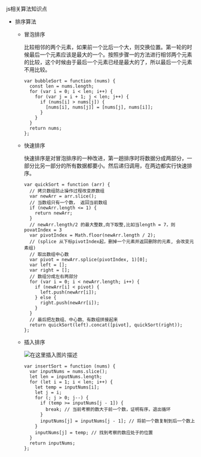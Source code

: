 js相关算法知识点

- 排序算法

  - 冒泡排序

    比较相邻的两个元素，如果前一个比后一个大，则交换位置。第一轮的时候最后一个元素应该是最大的一个。按照步骤一的方法进行相邻两个元素的比较，这个时候由于最后一个元素已经是最大的了，所以最后一个元素不用比较。

    ```
    var bubbleSort = function (nums) {
      const len = nums.length;
      for (var i = 0; i < len; i++) {
        for (var j = i + 1; j < len; j++) {
          if (nums[i] > nums[j]) {
            [nums[i], nums[j]] = [nums[j], nums[i]];
          }
        }
      }
      return nums;
    };
    ```

  - 快速排序

    快速排序是对冒泡排序的一种改进，第一趟排序时将数据分成两部分，一部分比另一部分的所有数据都要小。然后递归调用，在两边都实行快速排序。

    ```
    var quickSort = function (arr) {
      // 拷贝数组防止操作过程改变原数组
      var newArr = arr.slice();
      // 当数组只有一个数， 返回当前数组
      if (newArr.length <= 1) {
        return newArr;
      }
      // newArr.length/2 的最大整数,向下取整,比如当length = 7，则povatIndex = 3
      var pivotIndex = Math.floor(newArr.length / 2);
      // (splice 从下标pivotIndex起，删掉一个元素并返回删除的元素, 会改变元素组)
      // 取出数组中心数
      var pivot = newArr.splice(pivotIndex, 1)[0];
      var left = [];
      var right = [];
      // 数组分成左右两部分
      for (var i = 0; i < newArr.length; i++) {
        if (newArr[i] < pivot) {
          left.push(newArr[i]);
        } else {
          right.push(newArr[i]);
        }
      }
      // 最后把左数组、中心数、有数组拼接起来
      return quickSort(left).concat([pivot], quickSort(right));
    };
    ```

  - 插入排序

     ![在这里插入图片描述](../interview/images/insertSort) 

    ```
    var insertSort = function (nums) {
      var inputNums = nums.slice();
      let len = inputNums.length;
      for (let i = 1; i < len; i++) {
        let temp = inputNums[i];
        let j = i;
        for (; j > 0; j--) {
          if (temp >= inputNums[j - 1]) {
            break; // 当前考察的数大于前一个数，证明有序，退出循环
          }
          inputNums[j] = inputNums[j - 1]; // 将前一个数复制到后一个数上
        }
        inputNums[j] = temp; // 找到考察的数应处于的位置
      }
      return inputNums;
    };
    ```

    